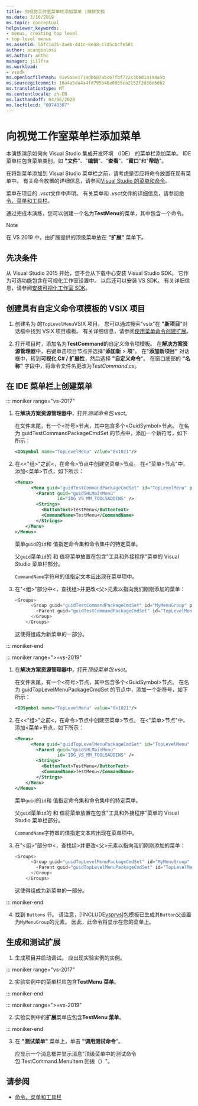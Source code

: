 ```yaml
---
title: 向视觉工作室菜单栏添加菜单 |微软文档
ms.date: 3/16/2019
ms.topic: conceptual
helpviewer_keywords:
- menus, creating top level
- top-level menus
ms.assetid: 58fc1a31-2aeb-441c-8e48-c7d5cbcfe501
author: acangialosi
ms.author: anthc
manager: jillfra
ms.workload:
- vssdk
ms.openlocfilehash: 91e5a6e1714dbb87abc67fbf722c3bbd1a194a5b
ms.sourcegitcommit: 16a4a5da4a4fd795b46a0869ca2152f2d36e6db2
ms.translationtype: MT
ms.contentlocale: zh-CN
ms.lasthandoff: 04/06/2020
ms.locfileid: "80740307"
---
```

# <a name="add-a-menu-to-the-visual-studio-menu-bar"></a>向视觉工作室菜单栏添加菜单

本演练演示如何向 Visual Studio 集成开发环境 （IDE） 的菜单栏添加菜单。 IDE 菜单栏包含菜单类别，如 **"文件**"、"**编辑**"、"**查看**"、"**窗口**"和"**帮助**"。

在将新菜单添加到 Visual Studio 菜单栏之前，请考虑是否应将命令放置在现有菜单中。 有关命令放置的详细信息，请参阅[Visual Studio 的菜单和命令](../extensibility/ux-guidelines/menus-and-commands-for-visual-studio.md)。

菜单在项目的 *.vsct*文件中声明。 有关菜单和 *.vsct*文件的详细信息，请参阅[命令、菜单和工具栏](../extensibility/internals/commands-menus-and-toolbars.md)。

通过完成本演练，您可以创建一个名为**TestMenu**的菜单，其中包含一个命令。

> [!NOTE]
> 在 VS 2019 中，由扩展提供的顶级菜单放在 **"扩展"** 菜单下。

## <a name="prerequisites"></a>先决条件

从 Visual Studio 2015 开始，您不会从下载中心安装 Visual Studio SDK。 它作为可选功能包含在可视化工作室设置中。 以后还可以安装 VS SDK。 有关详细信息，请参阅[安装可视化工作室 SDK](../extensibility/installing-the-visual-studio-sdk.md)。

## <a name="create-a-vsix-project-that-has-a-custom-command-item-template"></a>创建具有自定义命令项模板的 VSIX 项目

1. 创建名为 的`TopLevelMenu`VSIX 项目。 您可以通过搜索"vsix"在 **"新项目**"对话框中找到 VSIX 项目模板。  有关详细信息，请参阅[使用菜单命令创建扩展](../extensibility/creating-an-extension-with-a-menu-command.md)。

2. 打开项目时，添加名为**TestCommand**的自定义命令项模板。 在**解决方案资源管理器**中，右键单击项目节点并选择"**添加新** >  **项**"。 在"**添加新项目"** 对话框中，转到**可视化 C# / 扩展性**，然后选择 **"自定义命令**"。 在窗口底部的 **"名称"** 字段中，将命令文件名更改为*TestCommand.cs*。

## <a name="create-a-menu-on-the-ide-menu-bar"></a>在 IDE 菜单栏上创建菜单

::: moniker range="vs-2017"

1. 在**解决方案资源管理器中**，打开*测试命令包.vsct*。

    在文件末尾，有一个\<符号>节点，其中包含多个\<GuidSymbol>节点。 在名为 guidTestCommandPackageCmdSet 的节点中，添加一个新符号，如下所示：

   ```xml
   <IDSymbol name="TopLevelMenu" value="0x1021"/>
   ```

2. 在\<\<"组>"之前\<，在命令>节点中创建空菜单>节点。 在\<"菜单>节点"中，添加\<菜单>节点，如下所示：

   ```xml
   <Menus>
         <Menu guid="guidTestCommandPackageCmdSet" id="TopLevelMenu" priority="0x700" type="Menu">
           <Parent guid="guidSHLMainMenu"
                   id="IDG_VS_MM_TOOLSADDINS" />
           <Strings>
             <ButtonText>TestMenu</ButtonText>
             <CommandName>TestMenu</CommandName>
           </Strings>
       </Menu>
   </Menus>
   ```

    菜单`guid`的`id`和 值指定命令集和命令集中的特定菜单。

    父`guid`菜单`id`的 和 值将菜单放置在包含"工具和外接程序"菜单的 Visual Studio 菜单栏部分。

    `CommandName`字符串的值指定文本应出现在菜单项中。

3. 在"\<组>"部分中\<，查找组>并更改\<父>元素以指向我们刚刚添加的菜单：

   ```csharp
   <Groups>
         <Group guid="guidTestCommandPackageCmdSet" id="MyMenuGroup" priority="0x0600">
           <Parent guid="guidTestCommandPackageCmdSet" id="TopLevelMenu"/>
         </Group>
       </Groups>
   ```

    这使得组成为新菜单的一部分。

::: moniker-end

::: moniker range=">=vs-2019"

1. 在**解决方案资源管理器中**，打开*顶级菜单包.vsct*。

    在文件末尾，有一个\<符号>节点，其中包含多个\<GuidSymbol>节点。 在名为 guidTopLevelMenuPackageCmdSet 的节点中，添加一个新符号，如下所示：

   ```xml
   <IDSymbol name="TopLevelMenu" value="0x1021"/>
   ```

2. 在\<\<"组>"之前\<，在命令>节点中创建空菜单>节点。 在\<"菜单>节点"中，添加\<菜单>节点，如下所示：

   ```xml
   <Menus>
         <Menu guid="guidTopLevelMenuPackageCmdSet" id="TopLevelMenu" priority="0x700" type="Menu">
           <Parent guid="guidSHLMainMenu"
                   id="IDG_VS_MM_TOOLSADDINS" />
           <Strings>
             <ButtonText>TestMenu</ButtonText>
             <CommandName>TestMenu</CommandName>
           </Strings>
       </Menu>
   </Menus>
   ```

    菜单`guid`的`id`和 值指定命令集和命令集中的特定菜单。

    父`guid`菜单`id`的 和 值将菜单放置在包含"工具和外接程序"菜单的 Visual Studio 菜单栏部分。

    `CommandName`字符串的值指定文本应出现在菜单项中。

3. 在"\<组>"部分中\<，查找组>并更改\<父>元素以指向我们刚刚添加的菜单：

   ```csharp
   <Groups>
         <Group guid="guidTopLevelMenuPackageCmdSet" id="MyMenuGroup" priority="0x0600">
           <Parent guid="guidTopLevelMenuPackageCmdSet" id="TopLevelMenu"/>
         </Group>
       </Groups>
   ```

    这使得组成为新菜单的一部分。

::: moniker-end

4. 找到 `Buttons` 节。 请注意，[!INCLUDE[vsprvs](../code-quality/includes/vsprvs_md.md)]包模板已生成其`Button`父设置为`MyMenuGroup`的元素。 因此，此命令将显示在您的菜单上。

## <a name="build-and-test-the-extension"></a>生成和测试扩展

1. 生成项目并启动调试。 应出现实验实例的实例。

::: moniker range="vs-2017"

2. 实验实例中的菜单栏应包含**TestMenu 菜单**。

::: moniker-end

::: moniker range=">=vs-2019"

2. 实验实例中的**扩展**菜单应包含**TestMenu 菜单**。

::: moniker-end

3. 在 **"测试菜单"** 菜单上，单击 **"调用测试命令**"。

     应显示一个消息框并显示消息"顶级菜单中的测试命令包.TestCommand.MenuItem 回拨（）"。

## <a name="see-also"></a>请参阅

- [命令、菜单和工具栏](../extensibility/internals/commands-menus-and-toolbars.md)
